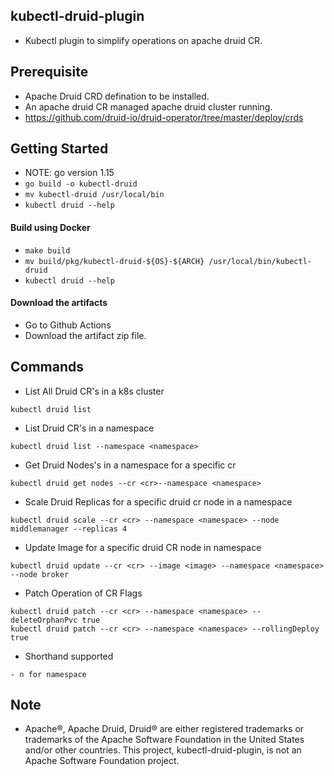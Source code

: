 ## kubectl-druid-plugin
- Kubectl plugin to simplify operations on apache druid CR.

## Prerequisite
- Apache Druid CRD defination to be installed.
- An apache druid CR managed apache druid cluster running. 
- https://github.com/druid-io/druid-operator/tree/master/deploy/crds

## Getting Started
- NOTE: go version 1.15
- ```go build -o kubectl-druid```
- ```mv kubectl-druid /usr/local/bin```
- ```kubectl druid --help```

#### Build using Docker

- ```make build```
- ```mv build/pkg/kubectl-druid-${OS}-${ARCH} /usr/local/bin/kubectl-druid```
- ```kubectl druid --help```

#### Download the artifacts

- Go to Github Actions
- Download the artifact zip file.

## Commands

- List All Druid CR's in a k8s cluster
```
kubectl druid list
```

- List Druid CR's in a namespace
```
kubectl druid list --namespace <namespace>
```

- Get Druid Nodes's in a namespace for a specific cr
```
kubectl druid get nodes --cr <cr>--namespace <namespace>
```

- Scale Druid Replicas for a specific druid cr node in a namespace
```
kubectl druid scale --cr <cr> --namespace <namespace> --node middlemanager --replicas 4
```

- Update Image for a specific druid CR node in namespace
```
kubectl druid update --cr <cr> --image <image> --namespace <namespace> --node broker
```

- Patch Operation of CR Flags
```
kubectl druid patch --cr <cr> --namespace <namespace> --deleteOrphanPvc true
kubectl druid patch --cr <cr> --namespace <namespace> --rollingDeploy true
```

- Shorthand supported
```
- n for namespace
```

## Note
- Apache®, Apache Druid, Druid® are either registered trademarks or trademarks of the Apache Software Foundation in the United States and/or other countries. This project, kubectl-druid-plugin, is not an Apache Software Foundation project.
